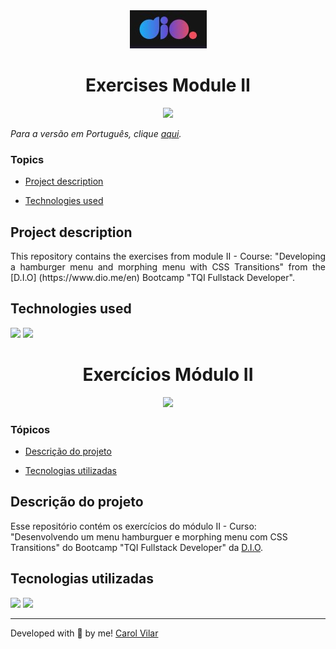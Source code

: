 <div align='center'> <img src="./assets/logo-dio.jpg" alt="the company logo"> </div>

<h1 align='center'> Exercises Module II </h1>

<div align='center'>
  <img src="http://img.shields.io/static/v1?label=STATUS&message=DEVELOPING&color=yellow&style=for-the-badge"/>
</div>

_Para a versão em Português, clique [aqui](#portuguese)._ 

### Topics

- [Project description](#project-description)

- [Technologies used](#technologies-used)

<!-- - [What I learned](#what-I-learned)

- [Access the Project](#access-the-project) -->


## Project description

<p align="justify">
  This repository contains the exercises from module II - Course: "Developing a hamburger menu and morphing menu with CSS Transitions" from the [D.I.O] (https://www.dio.me/en) Bootcamp "TQI Fullstack Developer".
</p>

## Technologies used

<div>
  <img src="https://img.shields.io/badge/HTML5-E34F26?style=for-the-badge&logo=html5&logoColor=white">
  <img src="https://img.shields.io/badge/CSS3-1572B6?style=for-the-badge&logo=css3&logoColor=white">
</div>


<!-- ## What I learned

- Improve my Grid and Flexbox skills;
- To make a more responsive-friendly code -->

<!-- 
## Access the Project

You can [access the project here](https://bo83dev.github.io/testimonials-project/) 

Mobile:

<img src="./.gif" alt="mobile screen gif">

Desktop:

<img src="./.gif" alt="desktop screen gif">

Tablet:

<img src="./.gif" alt="tablet screen gif"> -->



<div id="portuguese">


<h1 align='center'> Exercícios Módulo II </h1>

<div align='center'>
  <img src="http://img.shields.io/static/v1?label=STATUS&message=DEVELOPING&color=yellow&style=for-the-badge"/>
</div>


### Tópicos 

- [Descrição do projeto](#descrição-do-projeto)

- [Tecnologias utilizadas](#tecnologias-utilizadas)

<!-- - [O que aprendi](#o-que-aprendi)

- [Acesse o projeto](#acesse-o-projeto) -->


## Descrição do projeto 

<p align="justify">

Esse repositório contém os exercícios do módulo II - Curso: "Desenvolvendo um menu hamburguer e morphing menu com CSS Transitions" do Bootcamp "TQI Fullstack Developer" da [D.I.O](https://www.dio.me/en). 

</p>


## Tecnologias utilizadas

<div>
  <img src="https://img.shields.io/badge/HTML5-E34F26?style=for-the-badge&logo=html5&logoColor=white">
  <img src="https://img.shields.io/badge/CSS3-1572B6?style=for-the-badge&logo=css3&logoColor=white">
</div>

<!-- ## O que aprendi

- ;
- . -->


<!-- ## Acesse o projeto

Você pode [acessar o projeto aqui]

Mobile:

<img src="./.gif" alt="mobile screen gif">

Desktop:

<img src="./.gif" alt="desktop screen gif">

Tablet:

<img src="./.gif" alt="tablet screen gif"> -->


<hr>

Developed with 🧡 by me!  [Carol Vilar](https://www.linkedin.com/in/carolinebarbosavilar/)
